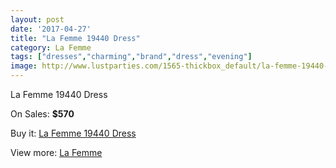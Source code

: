 ```yaml
---
layout: post
date: '2017-04-27'
title: "La Femme 19440 Dress"
category: La Femme
tags: ["dresses","charming","brand","dress","evening"]
image: http://www.lustparties.com/1565-thickbox_default/la-femme-19440-dress.jpg
---
```

La Femme 19440 Dress

On Sales: **$570**
<a href="https://www.lustparties.com/en/la-femme/506-la-femme-19440-dress.html"><amp-img layout="responsive" width="600" height="600" src="//www.lustparties.com/1565-thickbox_default/la-femme-19440-dress.jpg" alt="La Femme 19440 Dress 0" /></a>
<a href="https://www.lustparties.com/en/la-femme/506-la-femme-19440-dress.html"><amp-img layout="responsive" width="600" height="600" src="//www.lustparties.com/1566-thickbox_default/la-femme-19440-dress.jpg" alt="La Femme 19440 Dress 1" /></a>

Buy it: [La Femme 19440 Dress](https://www.lustparties.com/en/la-femme/506-la-femme-19440-dress.html "La Femme 19440 Dress")

View more: [La Femme](https://www.lustparties.com/en/4-la-femme "La Femme")